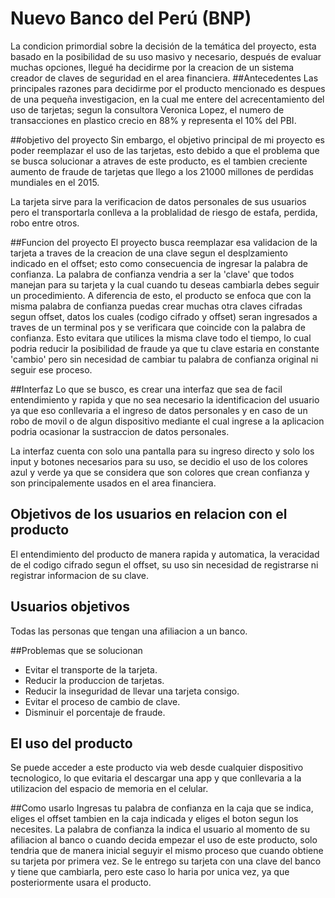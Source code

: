 # Nuevo Banco del Perú (BNP)

La condicion primordial sobre la decisión de la temática del proyecto, esta basado en la posibilidad de su uso masivo y necesario, después de evaluar muchas opciones, llegué ha decidirme por la creacion de un sistema creador de claves de seguridad en el area financiera.
##Antecedentes
Las principales razones para decidirme por el producto mencionado es despues de una pequeña investigacion, en la cual me entere del acrecentamiento del uso de tarjetas; segun la consultora Veronica Lopez,  el numero de transacciones en plastico crecio en 88% y representa el 10% del PBI.

##objetivo del proyecto
Sin embargo, el objetivo principal de mi proyecto es poder reemplazar el uso de las tarjetas, esto debido a que el problema que se busca solucionar a atraves de este producto, es el tambien creciente aumento de fraude de tarjetas que llego a los 21000 millones de perdidas mundiales en el 2015.

La tarjeta sirve para la verificacion de datos personales de sus usuarios pero el transportarla conlleva a la problalidad de riesgo de estafa, perdida, robo entre otros.

##Funcion del proyecto
El proyecto busca reemplazar esa validacion de la tarjeta a traves de la creacion de una clave segun el desplzamiento indicado en el offset; esto como consecuencia de ingresar la palabra de confianza. La palabra de confianza vendria a ser la 'clave' que todos manejan para su tarjeta y la cual cuando tu deseas cambiarla debes seguir un procedimiento. A diferencia de esto, el producto se enfoca que con la misma palabra de confianza puedas crear muchas otra claves cifradas segun offset, datos los cuales (codigo cifrado y offset) seran ingresados a traves de un terminal pos y se verificara que coincide con la palabra de confianza.
Esto evitara que utilices la misma clave todo el tiempo, lo cual podria reducir la posibilidad de fraude ya que tu clave estaria en constante 'cambio' pero sin necesidad de cambiar tu palabra de confianza original ni seguir ese proceso.

##Interfaz
Lo que se busco, es crear una interfaz que sea de facil entendimiento y rapida y que no sea necesario la identificacion del usuario ya que eso conllevaria a el ingreso de datos personales y en caso de un robo de movil o de algun  dispositivo mediante el cual ingrese a la aplicacion podria ocasionar la sustraccion de datos personales.

La interfaz cuenta con solo una pantalla para su ingreso directo y  solo los input y botones necesarios para su uso, se decidio el uso de los colores azul y verde ya que se considera que son colores que crean confianza y son principalemente usados en el area financiera.

## Objetivos de los usuarios en relacion con el producto

El entendimiento del producto de manera rapida y automatica, la veracidad de el codigo cifrado segun el offset, su uso sin necesidad de registrarse ni registrar informacion de su clave.

## Usuarios objetivos

Todas las personas que tengan una afiliacion a un banco.

##Problemas que se solucionan

- Evitar el transporte de la tarjeta.
- Reducir la produccion de tarjetas.
- Reducir la inseguridad de llevar una tarjeta consigo.
- Evitar el proceso de cambio de clave.
- Disminuir el porcentaje de fraude.

## El uso del  producto
Se puede acceder a este producto via web desde cualquier dispositivo tecnologico, lo que evitaria el descargar una app y que conllevaria a la utilizacion del espacio de memoria en el celular.

##Como usarlo
Ingresas tu palabra de confianza en la caja que se indica, eliges el offset tambien en la caja indicada y eliges el boton segun los necesites.
La palabra de confianza la indica el usuario al momento de su afiliacion al banco o cuando decida empezar el uso de este producto, solo tendria que de manera inicial seguyir el mismo proceso que cuando obtiene su tarjeta por primera vez.
Se le entrego su tarjeta con una clave del banco y tiene que cambiarla, pero este caso lo haria por unica vez, ya que posteriormente usara el producto.